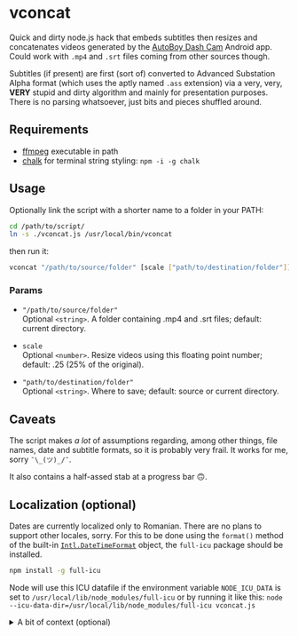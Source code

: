 # vconcat

Quick and dirty node.js hack that embeds subtitles then resizes and concatenates videos generated by the [AutoBoy Dash Cam](https://play.google.com/store/apps/details?id=com.happyconz.blackbox&amp;hl=en) Android app. Could work with `.mp4` and `.srt` files coming from other sources though.

Subtitles (if present) are first (sort of) converted to Advanced Substation Alpha format (which uses the aptly named `.ass` extension) via a very, very, **VERY** stupid and dirty algorithm and mainly for presentation purposes. There is no parsing whatsoever, just bits and pieces shuffled around.

## Requirements

- [ffmpeg](https://ffmpeg.org/) executable in path
- [chalk](https://www.npmjs.com/package/chalk) for terminal string styling: `npm -i -g chalk`

## Usage

Optionally link the script with a shorter name to a folder in your PATH:

```bash
cd /path/to/script/
ln -s ./vconcat.js /usr/local/bin/vconcat
```

then run it:

```bash
vconcat "/path/to/source/folder" [scale ["path/to/destination/folder"]]
```

### Params

- `"/path/to/source/folder"`  
Optional `<string>`. A folder containing .mp4 and .srt files; default: current directory.

- `scale`  
Optional `<number>`. Resize videos using this floating point number; default: .25 (25% of the original).

- `"path/to/destination/folder"`  
  Optional `<string>`. Where to save; default: source or current directory.

## Caveats

The script makes *a lot* of assumptions regarding, among other things, file names, date and subtitle formats, so it is probably very frail. It works for me, sorry `¯\_(ツ)_/¯`.

It also contains a half-assed stab at a progress bar 🙃.

## Localization (optional)

Dates are currently localized only to Romanian. There are no plans to support other locales, sorry. For this to be done using the `format()` method of the built-in [`Intl.DateTimeFormat`](https://developer.mozilla.org/en-US/docs/Web/JavaScript/Reference/Global_Objects/DateTimeFormat) object, the `full-icu` package should be installed.

```bash
npm install -g full-icu
```

Node will use this ICU datafile if the environment variable `NODE_ICU_DATA` is set to `/usr/local/lib/node_modules/full-icu`
or by running it like this: `node --icu-data-dir=/usr/local/lib/node_modules/full-icu vconcat.js`


<details>
<summary>A bit of context (optional)</summary>

## Motivation

I'm using a donated Samsung A5 (2014) with the AutoBoy app as a dash cam. I'm archiving the recordings of most of the trips when my five year old daughter was in the car because she says lots of funny things and because I'm a melancholic old fart…  maybe I'll even listen to them sometime in the coming years, you never know.

Anyway, the really important part is the audio track, but I felt that also keeping the video would provide a little more context to the sound. The subtitles also contain additional metadata such as date, time, speed and GPS coordinates. Storing them "as is" seemed a waste of space, so I settled on resizing the videos to ¼ of the original resolution. The sound is not touched.
</details>
